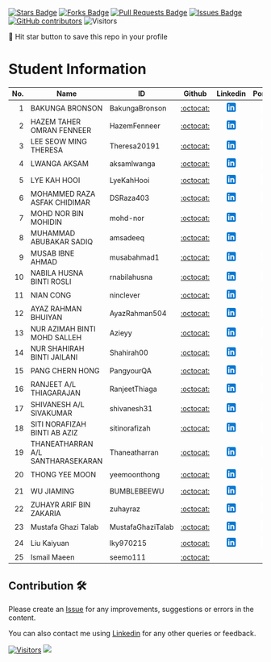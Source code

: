 <a href="https://github.com/drshahizan/BDM/stargazers"><img src="https://img.shields.io/github/stars/drshahizan/BDM" alt="Stars Badge"/></a>
<a href="https://github.com/drshahizan/BDM/network/members"><img src="https://img.shields.io/github/forks/drshahizan/BDM" alt="Forks Badge"/></a>
<a href="https://github.com/drshahizan/BDM/pulls"><img src="https://img.shields.io/github/issues-pr/drshahizan/BDM" alt="Pull Requests Badge"/></a>
<a href="https://github.com/drshahizan/BDM"><img src="https://img.shields.io/github/issues/drshahizan/BDM" alt="Issues Badge"/></a>
<a href="https://github.com/drshahizan/BDM/graphs/contributors"><img alt="GitHub contributors" src="https://img.shields.io/github/contributors/drshahizan/BDM?color=2b9348"></a>
![Visitors](https://api.visitorbadge.io/api/visitors?path=https%3A%2F%2Fgithub.com%2Fdrshahizan%2BDM&labelColor=%23d9e3f0&countColor=%23697689&style=flat)

🌟 Hit star button to save this repo in your profile

# Student Information

| No. | Name | ID | Github | Linkedin | Portfolio |
|-----:|-----------------------------------------|------------|:-----------------:|:-----------------------:| :-----------------------:|
| 1   | BAKUNGA BRONSON                         | BakungaBronson    | [:octocat:](https://github.com/BakungaBronson)   | <a href="https://www.linkedin.com/in/bronson-bakunga-682a581ba"><img src="./images/linkedin.png" width="24px" height="24px"></a> |<a href="./portfolio/BakungaBronson"><img src="./images/portfolio.png" width="24px" height="24px"></a>|
| 2   | HAZEM TAHER OMRAN FENNEER               | HazemFenneer   | [:octocat:](https://github.com/HazemFenneer)     | <a href="https://www.linkedin.com/in/hazem-fenneer-7aa8b3219"><img src="./images/linkedin.png" width="24px" height="24px"></a>|<a href="./portfolio/hazemfenneer"><img src="./images/portfolio.png" width="24px" height="24px"></a>                |
| 3   | LEE SEOW MING THERESA                   | Theresa20191 | [:octocat:](https://github.com/Theresa20191)     | <a href="https://www.linkedin.com/in/theresa-lee-667162149"><img src="./images/linkedin.png" width="24px" height="24px"></a>|<a href="./portfolio/Theresa Lee"><img src="./images/portfolio.png" width="24px" height="24px"></a>            |
| 4   | LWANGA AKSAM                            | aksamlwanga | [:octocat:](https://github.com/aksamlwanga)      | <a href="https://www.linkedin.com/in/aksam-lwanga-a5935618b"><img src="./images/linkedin.png" width="24px" height="24px"></a>   | <a href="./portfolio/aksamlwanga"><img src="./images/portfolio.png" width="24px" height="24px"></a>         |
| 5   | LYE KAH HOOI                             | LyeKahHooi    | [:octocat:](https://github.com/LyeKahHooi)       | <a href="https://www.linkedin.com/in/hooi-lye-094a8b295"><img src="./images/linkedin.png" width="24px" height="24px"></a>              |<a href="./portfolio/LyeKahHooi"><img src="./images/portfolio.png" width="24px" height="24px"></a>         |
| 6   | MOHAMMED RAZA ASFAK CHIDIMAR            | DSRaza403   | [:octocat:](https://github.com/DSRaza403)        | <a href="https://www.linkedin.com/in/mohammed-raza-chidimar-8016831a9"><img src="./images/linkedin.png" width="24px" height="24px"></a>  |<a href="./portfolio/DSRaza403"><img src="./images/portfolio.png" width="24px" height="24px"></a>         |
| 7   | MOHD NOR BIN MOHIDIN                | mohd-nor | [:octocat:](https://github.com/mohd-nor)      | <a href="https://www.linkedin.com/in/mohd-nor-mohidin-866599163"><img src="./images/linkedin.png" width="24px" height="24px"></a>    |<a href="./portfolio/mohd-nor"><img src="./images/portfolio.png" width="24px" height="24px"></a>
| 8   | MUHAMMAD ABUBAKAR SADIQ                 | amsadeeq | [:octocat:](https://github.com/amsadeeq)         | <a href="https://www.linkedin.com/in/abubakar-sadiq-muhammad-34b0391b1"><img src="./images/linkedin.png" width="24px" height="24px"></a> |
| 9   | MUSAB IBNE AHMAD                 | musabahmad1 | [:octocat:](https://github.com/musabahmad1)         | <a href="https://www.linkedin.com/in/musab-ahmad-67156a213/"><img src="./images/linkedin.png" width="24px" height="24px"></a>         |<a href="./portfolio/musabahmad1"><img src="./images/portfolio.png" width="24px" height="24px"></a>
| 10   | NABILA HUSNA BINTI ROSLI                | rnabilahusna  | [:octocat:](https://github.com/rnabilahusna)     | <a href="https://www.linkedin.com/in/rnabila-husna"><img src="./images/linkedin.png" width="24px" height="24px"></a>                    |<a href="./portfolio/rnabilahusna"><img src="./images/portfolio.png" width="24px" height="24px"></a>
| 11  | NIAN CONG                                | ninclever   | [:octocat:](https://github.com/ninclever)        | <a href="https://www.linkedin.com/in/cong-nian-0b8980293"><img src="./images/linkedin.png" width="24px" height="24px"></a>             |<a href="./portfolio/ninclever"><img src="./images/portfolio.png" width="24px" height="24px"></a>
| 12  | AYAZ RAHMAN BHUIYAN               | AyazRahman504 | [:octocat:](https://github.com/AyazRahman504)        | <a href="https://www.linkedin.com/in/ayaz-rahman/"><img src="./images/linkedin.png" width="24px" height="24px"></a>             |<a href="./portfolio/Ayaz"><img src="./images/portfolio.png" width="24px" height="24px"></a>
| 13  | NUR AZIMAH BINTI MOHD SALLEH            | Azieyy | [:octocat:](https://github.com/Azieyy)        | <a href="http://www.linkedin.com/in/nurazimahmohdsalleh"><img src="./images/linkedin.png" width="24px" height="24px"></a>               |<a href="./portfolio/Azieyy"><img src="./images/portfolio.png" width="24px" height="24px"></a>
| 14  | NUR SHAHIRAH BINTI JAILANI              | Shahirah00 | [:octocat:](https://github.com/Shahirah00)      | <a href="https://www.linkedin.com/in/nur-shahirah-binti-jailani-109548249"><img src="./images/linkedin.png" width="24px" height="24px"></a>|<a href="./portfolio/Shahirah00"><img src="./images/portfolio.png" width="24px" height="24px"></a>|
| 15  | PANG CHERN HONG                         | PangyourQA | [:octocat:](https://github.com/PangyourQA)   | <a href="https://www.linkedin.com/in/pang-chern-hong-a18827184"><img src="./images/linkedin.png" width="24px" height="24px"></a>    |<a href="./portfolio/PangyourQA"><img src="./images/portfolio.png" width="24px" height="24px"></a>         |
| 16  | RANJEET A/L THIAGARAJAN                 | RanjeetThiaga | [:octocat:](https://github.com/RanjeetThiaga)    | <a href="https://www.linkedin.com/in/ranjeet-thiagarajan-ba5a56234"><img src="./images/linkedin.png" width="24px" height="24px"></a> |<a href="./portfolio/RanjeetThiaga"><img src="./images/portfolio.png" width="24px" height="24px"></a>|
| 17  | SHIVANESH A/L SIVAKUMAR                 | shivanesh31 | [:octocat:](https://github.com/shivanesh31)     | <a href="https://www.linkedin.com/in/shivanesh-sivakumar"><img src="./images/linkedin.png" width="24px" height="24px"></a>             |<a href="./portfolio/shivanesh31"><img src="./images/portfolio.png" width="24px" height="24px"></a>
| 18  | SITI NORAFIZAH BINTI AB AZIZ            | sitinorafizah | [:octocat:](https://github.com/sitinorafizah)   | <a href="https://www.linkedin.com/in/sitinorafizah"><img src="./images/linkedin.png" width="24px" height="24px"></a>                   |<a href="./portfolio/sitinorafizah"><img src="./images/portfolio.png" width="24px" height="24px"></a>
| 19  | THANEATHARRAN A/L SANTHARASEKARAN       | Thaneatharran | [:octocat:](https://github.com/Thaneatharran) | <a href="https://www.linkedin.com/in/thaneatharran-santharasekaran"><img src="./images/linkedin.png" width="24px" height="24px"></a>  |<a href="./portfolio/Thaneatharran"><img src="./images/portfolio.png" width="24px" height="24px"></a>
| 20  | THONG YEE MOON                          | yeemoonthong | [:octocat:](https://github.com/yeemoonthong) | <a href="https://www.linkedin.com/in/thong-yee-moon-7ba20a165"><img src="./images/linkedin.png" width="24px" height="24px"></a>       |<a href="./portfolio/yeemoonthong"><img src="./images/portfolio.png" width="24px" height="24px"></a>
| 21  | WU JIAMING                              | BUMBLEBEEWU   | [:octocat:](https://github.com/BUMBLEBEEWU)     | <a href="https://www.linkedin.com/in/%E5%98%89%E9%93%AD-%E5%90%B4-b186aa295"><img src="./images/linkedin.png" width="24px" height="24px"></a>|<a href="./portfolio/WU%20JIAMING"><img src="./images/portfolio.png" width="24px" height="24px"></a>
| 22  | ZUHAYR ARIF BIN ZAKARIA                | zuhayraz     | [:octocat:](https://github.com/zuhayraz)        | <a href="https://www.linkedin.com/in/zuhayraz"><img src="./images/linkedin.png" width="24px" height="24px"></a>                          |<a href="./portfolio/zuhayraz"><img src="./images/portfolio.png" width="24px" height="24px"></a>
| 23 | Mustafa Ghazi Talab          | MustafaGhaziTalab     | [:octocat:](https://github.com/MustafaGhaziTalab)        | <a href="https://www.linkedin.com/in/Mustafa Ghazi Talab Talab"><img src="./images/linkedin.png" width="24px" height="24px"></a>                          |<a href="./portfolio/MustafaGhaziTalab"><img src="./images/portfolio.png" width="24px" height="24px"></a>
| 24 | Liu Kaiyuan          | lky970215     | [:octocat:](https://github.com/lky970215)        | <a href="https://www.linkedin.com/in/开元-刘-466a84297"><img src="./images/linkedin.png" width="24px" height="24px"></a>                          |<a href="./portfolio/Liu Kaiyuan"><img src="./images/portfolio.png" width="24px" height="24px"></a>
| 25 | Ismail Maeen  | seemo111     | [:octocat:]([https://github.com/lky970215](https://github.com/seemo111))    

## Contribution 🛠️
Please create an [Issue](https://github.com/drshahizan/BDM/issues) for any improvements, suggestions or errors in the content.

You can also contact me using [Linkedin](https://www.linkedin.com/in/drshahizan/) for any other queries or feedback.

[![Visitors](https://api.visitorbadge.io/api/visitors?path=https%3A%2F%2Fgithub.com%2Fdrshahizan&labelColor=%23697689&countColor=%23555555&style=plastic)](https://visitorbadge.io/status?path=https%3A%2F%2Fgithub.com%2Fdrshahizan)
![](https://hit.yhype.me/github/profile?user_id=81284918)
